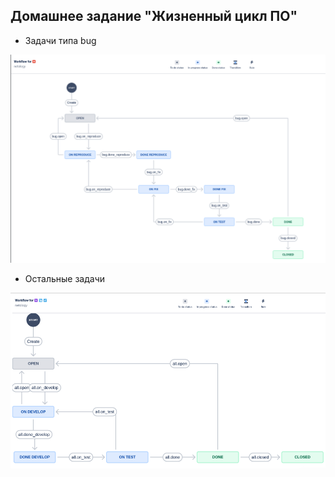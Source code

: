 ## Домашнее задание "Жизненный цикл ПО"  

* Задачи типа bug

![](https://github.com/networksuperman/netology_dev_ops/blob/main/cicd-dev-35/09-ci-01-intro/img/Screenshot_20240111_093421.png?raw=true)  


* Остальные задачи

![](https://github.com/networksuperman/netology_dev_ops/blob/main/cicd-dev-35/09-ci-01-intro/img/Screenshot_20240205_112406.png?raw=true)  


